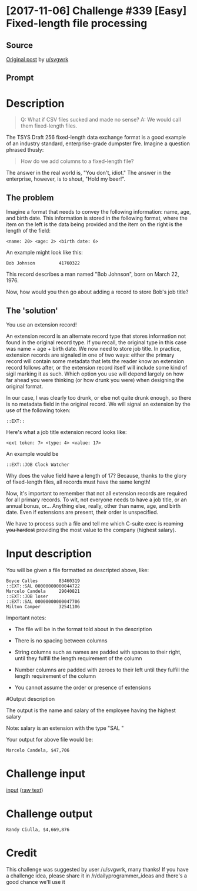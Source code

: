 # [2017-11-06] Challenge #339 [Easy] Fixed-length file processing

## Source

[Original post](https://old.reddit.com/r/dailyprogrammer/comments/7b5u96/20171106_challenge_339_easy_fixedlength_file/) by [u/svgwrk](https://old.reddit.com/u/svgwrk)

## Prompt

# Description

> Q: What if CSV files sucked and made no sense? A: We would call them fixed-length files.

The TSYS Draft 256 fixed-length data exchange format is a good example of an industry standard, enterprise-grade dumpster fire. Imagine a question phrased thusly:

> How do we add columns to a fixed-length file?

The answer in the real world is, "You don't, idiot." The answer in the enterprise, however, is to shout, "Hold my beer!".

## The problem

Imagine a format that needs to convey the following information: name, age, and birth date. This information is stored in the following format, where the item on the left is the data being provided and the item on the right is the length of the field:

    <name: 20> <age: 2> <birth date: 6>

An example might look like this:

    Bob Johnson         41760322

This record describes a man named "Bob Johnson", born on March 22, 1976.

Now, how would you then go about adding a record to store Bob's job title?

## The 'solution'

You use an extension record!

An extension record is an alternate record type that stores information not found in the original record type. If you recall, the original type in this case was name + age + birth date. We now need to store job title. In practice, extension records are signaled in one of two ways: either the primary record will contain some metadata that lets the reader know an extension record follows after, or the extension record itself will include some kind of sigil marking it as such. Which option you use will depend largely on how far ahead you were thinking (or how drunk you were) when designing the original format.

In our case, I was clearly too drunk, or else not quite drunk enough, so there is no metadata field in the original record. We will signal an extension by the use of the following token:

    ::EXT::

Here's what a job title extension record looks like:

    <ext token: 7> <type: 4> <value: 17>

An example would be

    ::EXT::JOB Clock Watcher

Why does the value field have a length of 17? Because, thanks to the glory of fixed-length files, all records must have the same length!

Now, it's important to remember that not all extension records are required for all primary records. To wit, not everyone needs to have a job title, or an annual bonus, or... Anything else, really, other than name, age, and birth date. Even if extensions are present, their order is unspecified.

We have to process such a file and tell me which C-suite exec is ~~reaming you hardest~~ providing the most value to the company (highest salary).

# Input description

You will be given a file formatted as descripted above, like:

    Boyce Calles        83460319
    ::EXT::SAL 00000000000044722
    Marcelo Candela     29040821
    ::EXT::JOB loser
    ::EXT::SAL 00000000000047706
    Milton Camper       32541106

Important notes:

- The file will be in the format told about in the description

- There is no spacing between columns

- String columns such as names are padded with spaces to their right, until they fulfill the length requirement of the column

- Number columns are padded with zeroes to their left until they fulfill the length requirement of the column

- You cannot assume the order or presence of extensions

#Output description

The output is the name and salary of the employee having the highest salary

Note: salary is an extension with the type "SAL "

Your output for above file would be:

    Marcelo Candela, $47,706

# Challenge input

[input](https://gist.github.com/anonymous/747d5e3bbc57949d8bfe5fd82f359acb)
([raw text](https://gist.githubusercontent.com/anonymous/747d5e3bbc57949d8bfe5fd82f359acb/raw/761277a2dcacafb3c06a1e6d0e405ca252098c09/Employee%2520Records.txt))

# Challenge output

    Randy Ciulla, $4,669,876

# Credit

This challenge was suggested by user /u/svgwrk, many thanks! If you have a challenge idea, please share it in /r/dailyprogrammer_ideas and there's a good chance we'll use it
